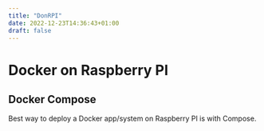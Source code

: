 ```yaml
---
title: "DonRPI"
date: 2022-12-23T14:36:43+01:00
draft: false
---
```


# Docker on Raspberry PI

## Docker Compose

Best way to deploy a Docker app/system on Raspberry PI is with Compose.